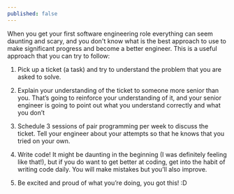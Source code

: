 ```yaml
---
published: false
---
```

When you get your first software engineering role everything can seem daunting and scary, and you don't know what is the best approach to use to make significant progress and become a better engineer. This is a useful approach that you can try to follow:

1. Pick up a ticket (a task) and try to understand the problem that you are asked to solve.

2. Explain your understanding of the ticket to someone more senior than you. That’s going to reinforce your understanding of it, and your senior engineer is going to point out what you understand correctly and what you don’t

3. Schedule 3 sessions of pair programming per week to discuss the ticket. Tell your engineer about your attempts so that he knows that you tried on your own.

4. Write code! It might be daunting in the beginning (I was definitely feeling like that!), but if you do want to get better at coding, get into the habit of writing code daily. You will make mistakes but you’ll also improve.

5. Be excited and proud of what you’re doing, you got this! :D 


